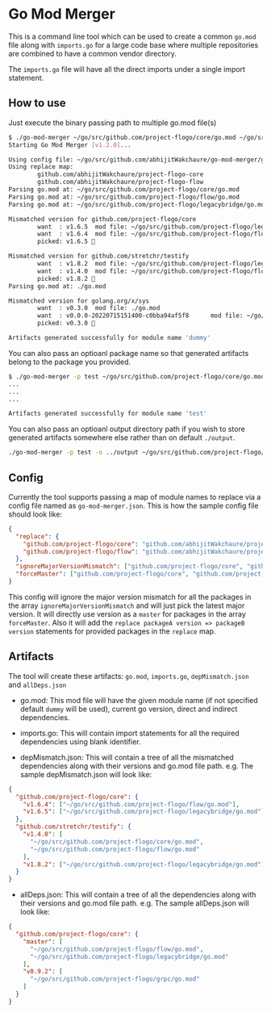 # Go Mod Merger

This is a command line tool which can be used to create a common `go.mod` file along with `imports.go` for a large code base where multiple repositories are combined to have a common vendor directory.

The `imports.go` file will have all the direct imports under a single import statement.

## How to use

Just execute the binary passing path to multiple go.mod file(s)

```bash
$ ./go-mod-merger ~/go/src/github.com/project-flogo/core/go.mod ~/go/src/github.com/project-flogo/flow/go.mod ~/go/src/github.com/project-flogo/legacybridge/go.mod ./go.mod
Starting Go Mod Merger [v1.2.0]...

Using config file: ~/go/src/github.com/abhijitWakchaure/go-mod-merger/go-mod-merger.json
Using replace map:
        github.com/abhijitWakchaure/project-flogo-core
        github.com/abhijitWakchaure/project-flogo-flow
Parsing go.mod at: ~/go/src/github.com/project-flogo/core/go.mod
Parsing go.mod at: ~/go/src/github.com/project-flogo/flow/go.mod
Parsing go.mod at: ~/go/src/github.com/project-flogo/legacybridge/go.mod

Mismatched version for github.com/project-flogo/core
        want  : v1.6.5  mod file: ~/go/src/github.com/project-flogo/legacybridge/go.mod
        want  : v1.6.4  mod file: ~/go/src/github.com/project-flogo/flow/go.mod
        picked: v1.6.5 🔼

Mismatched version for github.com/stretchr/testify
        want  : v1.8.2  mod file: ~/go/src/github.com/project-flogo/legacybridge/go.mod
        want  : v1.4.0  mod file: ~/go/src/github.com/project-flogo/flow/go.mod
        picked: v1.8.2 🔼
Parsing go.mod at: ./go.mod

Mismatched version for golang.org/x/sys
        want  : v0.3.0  mod file: ./go.mod
        want  : v0.0.0-20220715151400-c0bba94af5f8      mod file: ~/go/src/github.com/project-flogo/legacybridge/go.mod
        picked: v0.3.0 🔼

Artifacts generated successfully for module name 'dummy'
```

You can also pass an optioanl package name so that generated artifacts belong to the package you provided.

```bash
$ ./go-mod-merger -p test ~/go/src/github.com/project-flogo/core/go.mod ~/go/src/github.com/project-flogo/flow/go.mod
...
...
...

Artifacts generated successfully for module name 'test'
```

You can also pass an optioanl output directory path if you wish to store generated artifacts somewhere else rather than on default `./output`.

```bash
./go-mod-merger -p test -o ../output ~/go/src/github.com/project-flogo/core/go.mod ~/go/src/github.com/project-flogo/flow/go.mod
```

## Config

Currently the tool supports passing a map of module names to replace via a config file named as `go-mod-merger.json`. This is how the sample config file should look like:

```json
{
  "replace": {
    "github.com/project-flogo/core": "github.com/abhijitWakchaure/project-flogo-core",
    "github.com/project-flogo/flow": "github.com/abhijitWakchaure/project-flogo-flow"
  },
  "ignoreMajorVersionMismatch": ["github.com/project-flogo/core", "github.com/project-flogo/flow"],
  "forceMaster": ["github.com/project-flogo/core", "github.com/project-flogo/flow"]
}
```

This config will ignore the major version mismatch for all the packages in the array `ignoreMajorVersionMismatch` and will just pick the latest major version. It will directly use version as a `master` for packages in the array `forceMaster`. Also it will add the `replace packageA version => packageB version` statements for provided packages in the `replace` map.

## Artifacts

The tool will create these artifacts: `go.mod`, `imports.go`, `depMismatch.json` and `allDeps.json`

- go.mod: This mod file will have the given module name (if not specified default `dummy` will be used), current go version, direct and indirect dependencies.

- imports.go: This will contain import statements for all the required dependencies using blank identifier.

- depMismatch.json: This will contain a tree of all the mismatched dependencies along with their versions and go.mod file path. e.g. The sample depMismatch.json will look like:

```json
{
  "github.com/project-flogo/core": {
    "v1.6.4": ["~/go/src/github.com/project-flogo/flow/go.mod"],
    "v1.6.5": ["~/go/src/github.com/project-flogo/legacybridge/go.mod"]
  },
  "github.com/stretchr/testify": {
    "v1.4.0": [
      "~/go/src/github.com/project-flogo/core/go.mod",
      "~/go/src/github.com/project-flogo/flow/go.mod"
    ],
    "v1.8.2": ["~/go/src/github.com/project-flogo/legacybridge/go.mod"]
  }
}
```

- allDeps.json: This will contain a tree of all the dependencies along with their versions and go.mod file path. e.g. The sample allDeps.json will look like:

```json
{
  "github.com/project-flogo/core": {
    "master": [
      "~/go/src/github.com/project-flogo/flow/go.mod",
      "~/go/src/github.com/project-flogo/legacybridge/go.mod"
    ],
    "v0.9.2": [
      "~/go/src/github.com/project-flogo/grpc/go.mod"
    ]
  }
}
```
